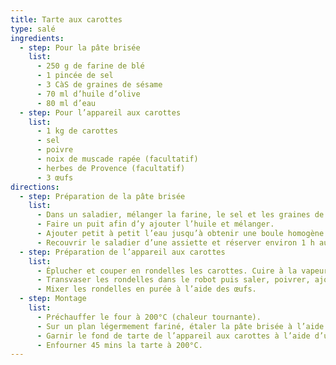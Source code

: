 ```yaml
---
title: Tarte aux carottes
type: salé
ingredients:
  - step: Pour la pâte brisée
    list:
      - 250 g de farine de blé
      - 1 pincée de sel
      - 3 CàS de graines de sésame
      - 70 ml d’huile d’olive
      - 80 ml d’eau
  - step: Pour l’appareil aux carottes
    list:
      - 1 kg de carottes
      - sel
      - poivre
      - noix de muscade rapée (facultatif)
      - herbes de Provence (facultatif)
      - 3 œufs
directions:
  - step: Préparation de la pâte brisée
    list:
      - Dans un saladier, mélanger la farine, le sel et les graines de sésame.
      - Faire un puit afin d’y ajouter l’huile et mélanger.
      - Ajouter petit à petit l’eau jusqu’à obtenir une boule homogène.
      - Recouvrir le saladier d’une assiette et réserver environ 1 h au frigo.
  - step: Préparation de l’appareil aux carottes
    list:
      - Éplucher et couper en rondelles les carottes. Cuire à la vapeur environ 20 mins ou plus (les carottes doivent être suffisamment fondante).
      - Transvaser les rondelles dans le robot puis saler, poivrer, ajouter la noix de muscade et les herbes de Provence. Attendre un peu que les rondelles de carottes tiédisse.
      - Mixer les rondelles en purée à l’aide des œufs.
  - step: Montage
    list:
      - Préchauffer le four à 200°C (chaleur tournante).
      - Sur un plan légermement fariné, étaler la pâte brisée à l’aide d’un rouleau à patisserie. Transférer la pâte dans un moule à tarte de 28 cm.
      - Garnir le fond de tarte de l’appareil aux carottes à l’aide d’une maryse ou d’une spatule.
      - Enfourner 45 mins la tarte à 200°C.
---
```

